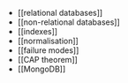 - [[relational databases]]
- [[non-relational databases]]
- [[indexes]]
- [[normalisation]]
- [[failure modes]]
- [[CAP theorem]]
- [[MongoDB]]

